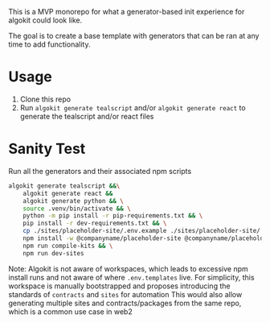 This is a MVP monorepo for what a generator-based init experience for algokit could look like. 

The goal is to create a base template with generators that can be ran at any time to add functionality.

# Usage

1. Clone this repo
2. Run `algokit generate tealscript` and/or `algokit generate react` to generate the tealscript and/or react files

# Sanity Test

Run all the generators and their associated npm scripts

```bash
algokit generate tealscript &&\
    algokit generate react && 
    algokit generate python && \
    source .venv/bin/activate && \
    python -m pip install -r pip-requirements.txt && \
    pip install -r dev-requirements.txt && \
    cp ./sites/placeholder-site/.env.example ./sites/placeholder-site/.env && \
    npm install -w @companyname/placeholder-site @companyname/placeholder-kit --save && \
    npm run compile-kits && \
    npm run dev-sites
```
Note: Algokit is not aware of workspaces, which leads to excessive npm install runs and not aware of where `.env.templates` live. 
For simplicity, this workspace is manually bootstrapped and proposes introducing the standards of `contracts` and `sites` for automation
This would also allow generating multiple sites and contracts/packages from the same repo, which is a common use case in web2
